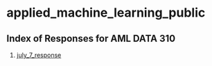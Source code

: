# applied_machine_learning_public

## Index of Responses for AML DATA 310

1. [july_7_response](https://caroline-wall.io/applied-machine_learning_public/july_7_response)
